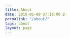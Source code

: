 ```yaml
---
title: About
date: 2018-01-09 07:16:00 Z
permalink: "/about/"
tags: about
layout: page
---
```


<script type="text/javascript" src="//downloads.mailchimp.com/js/signup-forms/popup/embed.js" data-dojo-config="usePlainJson: true, isDebug: false"></script><script type="text/javascript">require(["mojo/signup-forms/Loader"], function(L) { L.start({"baseUrl":"mc.us7.list-manage.com","uuid":"bc57d9187dbf177fa07614fbf","lid":"7bfd2a968c"}) })</script>